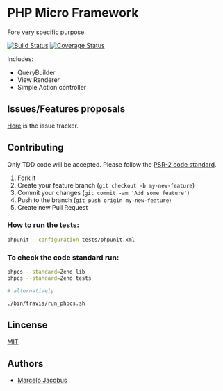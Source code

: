# PHP Micro Framework

Fore very specific purpose

[![Build Status](https://travis-ci.org/mjacobus/gs.png?branch=master)](https://travis-ci.org/mjacobus/php-objects)
[![Coverage Status](https://coveralls.io/repos/mjacobus/gs/badge.png)](https://coveralls.io/r/mjacobus/php-objects)

Includes:

- QueryBuilder
- View Renderer
- Simple Action controller

## Issues/Features proposals

[Here](https://github.com/mjacobus/gs/issues) is the issue tracker.

## Contributing

Only TDD code will be accepted. Please follow the [PSR-2 code standard](https://github.com/php-fig/fig-standards/blob/master/accepted/PSR-2-coding-style-guide.md).

1. Fork it
2. Create your feature branch (`git checkout -b my-new-feature`)
3. Commit your changes (`git commit -am 'Add some feature'`)
4. Push to the branch (`git push origin my-new-feature`)
5. Create new Pull Request

### How to run the tests:

```bash
phpunit --configuration tests/phpunit.xml
```

### To check the code standard run:

```bash
phpcs --standard=Zend lib
phpcs --standard=Zend tests

# alternatively

./bin/travis/run_phpcs.sh
```

## Lincense
[MIT](MIT-LICENSE)

## Authors

- [Marcelo Jacobus](https://github.com/mjacobus)

